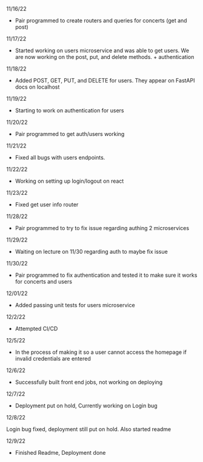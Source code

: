 11/16/22

- Pair programmed to create routers and queries for concerts (get and post)

11/17/22

- Started working on users microservice and was able to get users. We are now working on the post, put, and delete methods. + authentication


11/18/22

- Added POST, GET, PUT, and DELETE for users. They appear on FastAPI docs on localhost

11/19/22

- Starting to work on authentication for users

11/20/22

- Pair programmed to get auth/users working

11/21/22

- Fixed all bugs with users endpoints.

11/22/22

- Working on setting up login/logout on react

11/23/22

- Fixed get user info router

11/28/22
- Pair programmed to try to fix issue regarding authing 2 microservices

11/29/22
- Waiting on lecture on 11/30 regarding auth to maybe fix issue

11/30/22

- Pair programmed to fix authentication and tested it to make sure it works for concerts and users

12/01/22

- Added passing unit tests for users microservice

12/2/22

- Attempted CI/CD

12/5/22

- In the process of making it so a user cannot access the homepage if invalid credentials are entered

12/6/22

- Successfully built front end jobs, not working on deploying

12/7/22

- Deployment put on hold, Currently working on Login bug

12/8/22

Login bug fixed, deployment still put on hold. Also started readme

12/9/22

- Finished Readme, Deployment done
